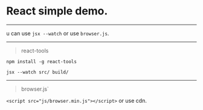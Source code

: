 # React simple demo.
***
u can use `jsx --watch` or use `browser.js`.
***
>react-tools

`npm install -g react-tools`

`jsx --watch src/ build/`
***
>browser.js`

`<script src="js/browser.min.js"></script>` or use cdn.
